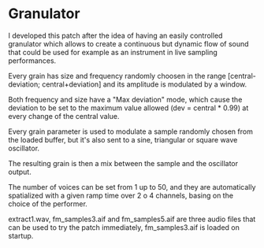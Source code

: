 # Granulator
I developed this patch after the idea of having an easily controlled granulator which allows to create a continuous but dynamic flow of sound that could be used for example as an instrument in live sampling performances.

Every grain has size and frequency randomly choosen in the range [central-deviation; central+deviation] and its amplitude is modulated by a window.

Both frequency and size have a "Max deviation" mode, which cause the deviation to be set to the maximum value allowed (dev = central * 0.99) at every change of the central value.

Every grain parameter is used to modulate a sample randomly chosen from the loaded buffer, but it's also sent to a sine, triangular or square wave oscillator.

The resulting grain is then a mix between the sample and the oscillator output.

The number of voices can be set from 1 up to 50, and they are automatically spatialized with a given ramp time over 2 o 4 channels, basing on the choice of the performer.

extract1.wav, fm_samples3.aif and fm_samples5.aif are three audio files that can be used to try the patch immediately, fm_samples3.aif is loaded on startup.
